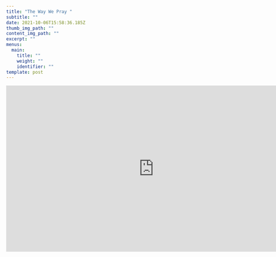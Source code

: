 ```yaml
---
title: "The Way We Pray "
subtitle: ""
date: 2021-10-06T15:58:36.185Z
thumb_img_path: ""
content_img_path: ""
excerpt: ""
menus:
  main:
    title: ""
    weight: ""
    identifier: ""
template: post
---
```

<iframe allowtransparency="true" title="Wistia video player" allowFullscreen frameborder="0" scrolling="no" class="wistia_embed" name="wistia_embed" src="https://fast.wistia.net/embed/iframe/4426de051d" width="800" height="450"></iframe>